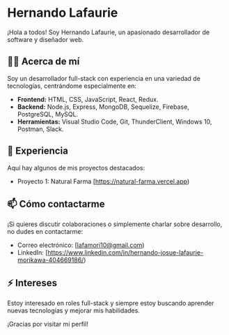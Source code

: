# Hernando Lafaurie

¡Hola a todos! Soy Hernando Lafaurie, un apasionado desarrollador de software y diseñador web.

## 👨‍💻 Acerca de mí

Soy un desarrollador full-stack con experiencia en una variedad de tecnologías, centrándome especialmente en:

- **Frontend:** HTML, CSS, JavaScript, React, Redux.
- **Backend:** Node.js, Express, MongoDB, Sequelize, Firebase, PostgreSQL, MySQL.
- **Herramientas:** Visual Studio Code, Git, ThunderClient, Windows 10, Postman, Slack.

## 💼 Experiencia

Aquí hay algunos de mis proyectos destacados:

- Proyecto 1: Natural Farma [https://natural-farma.vercel.app)

## 📫 Cómo contactarme

¡Si quieres discutir colaboraciones o simplemente charlar sobre desarrollo, no dudes en contactarme:

- Correo electrónico: [lafamori10@gmail.com)
- LinkedIn: [https://www.linkedin.com/in/hernando-josue-lafaurie-morikawa-404669186/)
  
## ⚡ Intereses

Estoy interesado en roles full-stack y siempre estoy buscando aprender nuevas tecnologías y mejorar mis habilidades.

¡Gracias por visitar mi perfil!

